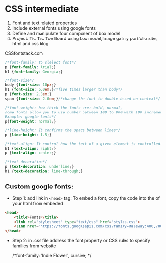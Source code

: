 # CSS intermediate
 1. Font and text related properties
 1. Include external fonts using google fonts 
 1. Define and manipulate four component of box model 
 1.  Project: Tic Tac Toe Board using box model,Image galary portfolio site, html and css blog
 
CSSfontstack.com
```css
/*font-family: to slelect font*/
p {font-family: Arial;}
h1 {font-family: Georgia;}

/*font-size*/
body {font-size: 10px;}
h1 {font-size: 5.0em;}/*five times larger than body*/
p {font-size: 2.0em;} 
span {font-size: 2.0em;}/*change the font to double based on context*/

/*font-weight: how thick the fonts are: bold, normal, 
some fonts allow you to use number between 100 to 800 with 100 increment:100,200,800
Example: google fonts*/
p{font-weight: normal;}

/*line-height: It confirms the space between lines*/
p {line-height: 1.5;}

/*text-align: It control how the text of a given element is controlled: right, center, left*/
h1 {text-align: right;}
p {text-align: center;}

/*text-decoration*/
p {text-decoration: underline;}
h1 {text-decoration: line-through;}

```

## Custom google fonts: 
* Step 1: add link in `<head>` tag: To embed a font, copy the code into the <head> of your html from embeded
```html
<head>
	<title>Fonts</title>
	<link rel="stylesheet" type="text/css" href="styles.css">
	<link href='https://fonts.googleapis.com/css?family=Raleway:400,700|Indie+Flower' rel='stylesheet' type='text/css'>
</head>
```
* Step 2: in .css file address the font property or CSS rules to specify families from website
	
    /*font-family: 'Indie Flower', cursive; */
